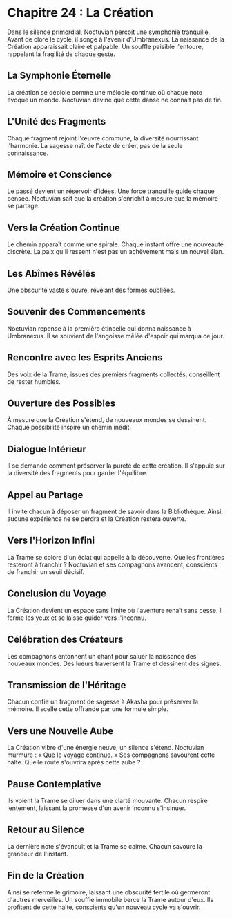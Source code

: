 # Chapitre 24 : La Création
Dans le silence primordial, Noctuvian perçoit une symphonie tranquille.
Avant de clore le cycle, il songe à l'avenir d'Umbranexus.
La naissance de la Création apparaissait claire et palpable.
Un souffle paisible l'entoure, rappelant la fragilité de chaque geste.

## La Symphonie Éternelle
La création se déploie comme une mélodie continue où chaque note évoque un monde.
Noctuvian devine que cette danse ne connaît pas de fin.

## L'Unité des Fragments
Chaque fragment rejoint l'œuvre commune, la diversité nourrissant l'harmonie.
La sagesse naît de l'acte de créer, pas de la seule connaissance.

## Mémoire et Conscience
Le passé devient un réservoir d'idées. Une force tranquille guide chaque pensée.
Noctuvian sait que la création s'enrichit à mesure que la mémoire se partage.

## Vers la Création Continue
Le chemin apparaît comme une spirale. Chaque instant offre une nouveauté discrète.
La paix qu'il ressent n'est pas un achèvement mais un nouvel élan.

## Les Abîmes Révélés
Une obscurité vaste s'ouvre, révélant des formes oubliées.

## Souvenir des Commencements
Noctuvian repense à la première étincelle qui donna naissance à Umbranexus.
Il se souvient de l'angoisse mêlée d'espoir qui marqua ce jour.

## Rencontre avec les Esprits Anciens
Des voix de la Trame, issues des premiers fragments collectés, conseillent de rester humbles.

## Ouverture des Possibles
À mesure que la Création s'étend, de nouveaux mondes se dessinent.
Chaque possibilité inspire un chemin inédit.

## Dialogue Intérieur
Il se demande comment préserver la pureté de cette création.
Il s'appuie sur la diversité des fragments pour garder l'équilibre.

## Appel au Partage
Il invite chacun à déposer un fragment de savoir dans la Bibliothèque.
Ainsi, aucune expérience ne se perdra et la Création restera ouverte.

## Vers l'Horizon Infini
La Trame se colore d'un éclat qui appelle à la découverte.
Quelles frontières resteront à franchir ?
Noctuvian et ses compagnons avancent, conscients de franchir un seuil décisif.

## Conclusion du Voyage
La Création devient un espace sans limite où l'aventure renaît sans cesse.
Il ferme les yeux et se laisse guider vers l'inconnu.

## Célébration des Créateurs
Les compagnons entonnent un chant pour saluer la naissance des nouveaux mondes.
Des lueurs traversent la Trame et dessinent des signes.

## Transmission de l'Héritage
Chacun confie un fragment de sagesse à Akasha pour préserver la mémoire.
Il scelle cette offrande par une formule simple.

## Vers une Nouvelle Aube
La Création vibre d'une énergie neuve; un silence s'étend.
Noctuvian murmure : « Que le voyage continue. » Ses compagnons savourent cette halte.
Quelle route s'ouvrira après cette aube ?

## Pause Contemplative
Ils voient la Trame se diluer dans une clarté mouvante.
Chacun respire lentement, laissant la promesse d'un avenir inconnu s'insinuer.

## Retour au Silence
La dernière note s'évanouit et la Trame se calme.
Chacun savoure la grandeur de l'instant.

## Fin de la Création
Ainsi se referme le grimoire, laissant une obscurité fertile où germeront d'autres merveilles.
Un souffle immobile berce la Trame autour d'eux.
Ils profitent de cette halte, conscients qu'un nouveau cycle va s'ouvrir.
